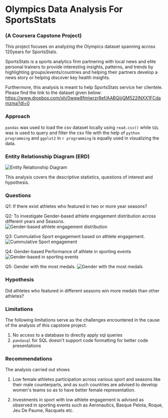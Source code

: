 # Olympics Data Analysis For SportsStats
### (A Coursera Capstone Project)

This project focuses on analyzing the Olympics dataset spanning across 120years for SportsStats. 

SportsStats is a sports analytics firm partnering with local news and elite personal trainers to provide interesting insights, patterns, and trends by highlighting groups/events/countries and helping their partners develop a news story or helping discover key health insights. 

Furthermore, this analysis is meant to help SportsStats service her clientele.
Please find the link to the dataset given below:
https://www.dropbox.com/sh/0wqw8fmiwrzr8ef/AABQijjQM522INXX1FCdamzma?dl=0

### Approach
 ```pandas```  was used to load the csv dataset locally using ```read.csv()```
 while ```SQL``` was is used to query and filter the csv file with the help of ```python programming``` and ```ggolot2``` in ```r programming``` is equally used in visualizing the data.

### Entity Relationship Diagram (ERD)
![Entity Relationship Diagram](https://github.com/Eddiddi/Learn-Sql-Basics-for-Data-Science-Capstone-Project/blob/main/src/img/ERD.jpg "Entity Relationship Diagram")

This analysis covers the descriptive statistics, questions of interest and hypothesis.

### Questions
Q1: If  there exist athletes who featured in two or more year seasons?

Q2: To investigate Gender-based athlete engagement distribution across different years and Seasons.
![Gender-based athlete engagement distribution](https://github.com/Eddiddi/Learn-Sql-Basics-for-Data-Science-Capstone-Project/blob/main/src/img/gb_plot.png "Gender-based athlete engagement distribution")

Q3: Cummulative Sport engagement based on athlete engagement.
![Cummulative Sport engagement](https://github.com/Eddiddi/Learn-Sql-Basics-for-Data-Science-Capstone-Project/blob/main/src/img/sae_plot.png "Cummulative Sport engagement based on athlete engagement")

Q4: Gender-based Performance of athlete in sporting events
![Gender-based in sporting events](https://github.com/Eddiddi/Learn-Sql-Basics-for-Data-Science-Capstone-Project/blob/main/src/img/sae_1_plot.jpg "Gender-based in sporting events")

Q5: Gender with the most medals.
![Gender with the most medals](https://github.com/Eddiddi/Learn-Sql-Basics-for-Data-Science-Capstone-Project/blob/main/src/img/gwmm_plot.jpg "Gender with the most medals")

### Hypothesis 

Did athletes who featured in different seasons win more medals than other athletes?

### Limitations 
The following limitations serve as the challenges encountered in the cause of the analysis of this capstone project.

1. No access to a database  to directly apply sql queries
2. ```pandasql``` for SQL doesn't support code formatting for better code presentations

### Recommendations
The analysis carried out shows 
1. Low female athletes participation across various sport and seasons like their male counterparts, and as such countries are advised to develop women's teams so as to have better female representation.

2. Investments in sport with low athlete engagement is advised as observed in sporting events such as Aeronautics, Basque Pelota, Roque, Jeu De Paume, Racquets etc.	



